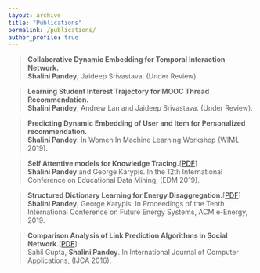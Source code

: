 ```yaml
---
layout: archive
title: "Publications"
permalink: /publications/
author_profile: true
---
```


> **Collaborative Dynamic Embedding for Temporal Interaction Network.** <br/>
> **Shalini Pandey**, Jaideep Srivastava. (Under Review).

> **Learning Student Interest Trajectory for MOOC Thread Recommendation.** <br/>
> **Shalini Pandey**, Andrew Lan and Jaideep Srivastava. (Under Review).

> **Predicting Dynamic Embedding of User and Item for Personalized recommendation.** <br/>
> **Shalini Pandey**. In Women In Machine Learning Workshop (WIML 2019).

> **Self Attentive models for Knowledge Tracing.**[[PDF](https://arxiv.org/abs/1907.06837)] <br/>
> **Shalini Pandey** and George Karypis. In the 12th International Conference on Educational Data Mining, (EDM 2019).

> **Structured Dictionary Learning for Energy Disaggregation.**[[PDF](https://arxiv.org/abs/1907.06581)] <br/>
> **Shalini Pandey**, George Karypis. In Proceedings of the Tenth International Conference on Future Energy Systems, ACM e-Energy, 2019.

> **Comparison Analysis of Link Prediction Algorithms in Social Network.**[[PDF](https://pdfs.semanticscholar.org/bb5e/9530cd210474a2b7ac5b263c8eea888a740e.pdf)] <br/>
> Sahil Gupta, **Shalini Pandey**. In International Journal of Computer Applications, (IJCA 2016).